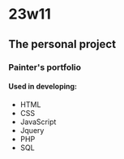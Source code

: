 # 23w11

## The personal project 
### Painter's portfolio

#### Used in developing:
* HTML
* CSS
* JavaScript
* Jquery
* PHP
* SQL
